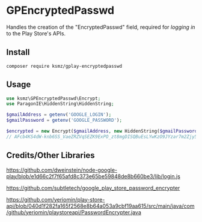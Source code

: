 # GPEncryptedPasswd
Handles the creation of the "EncryptedPasswd" field, required for *logging in* to the Play Store's APIs.

## Install
`composer require ksmz/gplay-encryptedpasswd`

## Usage
```php
use ksmz\GPEncryptedPasswd\Encrypt;
use ParagonIE\HiddenString\HiddenString;

$gmailAddress = getenv('GOOGLE_LOGIN');
$gmailPassword = getenv('GOOGLE_PASSWORD');

$encrypted = new Encrypt($gmailAddress, new HiddenString($gmailPassword));
// AFcb4KS4dW-knb6SS_VaeZRZVqSEZK9ExPO_zt8mgDISQBuEsLYwKzO9JYzar7m2Zjy5bih4MYkb0W46NMgYy_k0ckdehb_bmxrIjlTHHyPxMHH32P8GOlNjoSkt7QgmGEi5JbmoKFfYTo-9FNOioI-7W2l-e6zrw2OhOfSlYjvp2oHM1Q==
```

## Credits/Other Libraries
https://github.com/dweinstein/node-google-play/blob/e1d66c2f7f65afd8c373e65be59848de8b660be3/lib/login.js

https://github.com/subtletech/google_play_store_password_encrypter

https://github.com/yeriomin/play-store-api/blob/040d1f282fa165f2568e8b64a053a9cbf19aa615/src/main/java/com/github/yeriomin/playstoreapi/PasswordEncrypter.java
